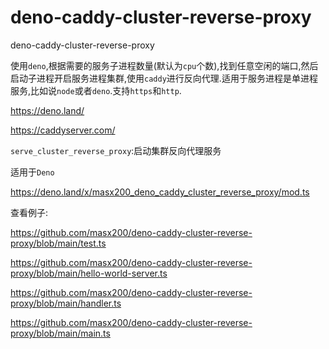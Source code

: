 # deno-caddy-cluster-reverse-proxy

deno-caddy-cluster-reverse-proxy

使用`deno`,根据需要的服务子进程数量(默认为`cpu`个数),找到任意空闲的端口,然后启动子进程开启服务进程集群,使用`caddy`进行反向代理.适用于服务进程是单进程服务,比如说`node`或者`deno`.支持`https`和`http`.

https://deno.land/

https://caddyserver.com/

`serve_cluster_reverse_proxy`:启动集群反向代理服务

适用于`Deno`

https://deno.land/x/masx200_deno_caddy_cluster_reverse_proxy/mod.ts

查看例子:

https://github.com/masx200/deno-caddy-cluster-reverse-proxy/blob/main/test.ts

https://github.com/masx200/deno-caddy-cluster-reverse-proxy/blob/main/hello-world-server.ts

https://github.com/masx200/deno-caddy-cluster-reverse-proxy/blob/main/handler.ts

https://github.com/masx200/deno-caddy-cluster-reverse-proxy/blob/main/main.ts

